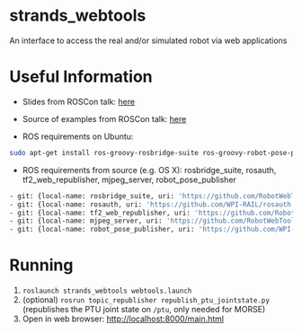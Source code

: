 strands_webtools
================

An interface to access the real and/or simulated robot via web applications


# Useful Information

 * Slides from ROSCon talk: [here](https://speakerdeck.com/baalexander/introduction-to-robot-web-tools)

 * Source of examples from ROSCon talk: [here](https://github.com/baalexander/roscon2013-examples)

 * ROS requirements on Ubuntu: 
```bash
sudo apt-get install ros-groovy-rosbridge-suite ros-groovy-robot-pose-publisher ros-groovy-tf2-web-republisher ros-groovy-mjpeg-server
```

 * ROS requirements from source (e.g. OS X): rosbridge_suite, rosauth, tf2_web_republisher, mjpeg_server, robot_pose_publisher

```bash
- git: {local-name: rosbridge_suite, uri: 'https://github.com/RobotWebTools/rosbridge_suite.git'}
- git: {local-name: rosauth, uri: 'https://github.com/WPI-RAIL/rosauth.git'}
- git: {local-name: tf2_web_republisher, uri: 'https://github.com/RobotWebTools/tf2_web_republisher.git'}
- git: {local-name: mjpeg_server, uri: 'https://github.com/RobotWebTools/mjpeg_server.git'}
- git: {local-name: robot_pose_publisher, uri: 'https://github.com/WPI-RAIL/robot_pose_publisher.git'}
```

# Running
1. `roslaunch strands_webtools webtools.launch`
2. (optional) `rosrun topic_republisher republish_ptu_jointstate.py` (republishes the PTU joint state on `/ptu`, only needed for MORSE)
3. Open in web browser: [http://localhost:8000/main.html](http://localhost:8000/main.html)
